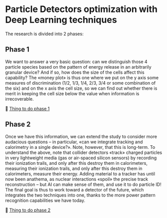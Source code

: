 # Particle Detectors optimization with Deep Learning techniques
The research is divided into 2 phases:
## Phase 1

We want to answer a very basic question: can we distinguish those 4 particle species based on the pattern of energy release in an arbitrarily granular device? And if so, how does the size of the cells affect this capability?
The «money plot» is thus one where we put on the y axis some measures of discrimination (1/2, 1/3, 1/4, 2/3, 3/4 or some combination of the six) and on the x axis the cell size, so we can find out whether there is merit in keeping the cell size below the value when information is irrecoverable.

📝 [Thing to do phase 1](https://www.notion.so/Thing-to-do-phase-1-4dc2e92a875243aa9f90220557aa1084?pvs=21)

## Phase 2

Once we have this information, we can extend the study to consider more audacious questions – in particular, «can we integrate tracking and calorimetry in a single device?». Note, however, that this is long-term.
To understand the above, note that collider detectors «track» charged particles in very lightweight media (gas or air-spaced silicon sensors) by recording their ionization trails, and only after this destroy them in calorimeters, measuring their ionization trails, and only after this destroy them in calorimeters, measure their energy. Adding material to a tracker has until now been anathema, as nuclear interactions «spoil» the precise track reconstruction – but AI can make sense of them, and use it to do particle ID!
The final goal is thus to work toward a detector of the future, which integrates the two techniques into one, thanks to the more power pattern recognition capabilities we have today.

📝 [Thing to do phase 2](https://www.notion.so/Thing-to-do-phase-2-f1320184563d4798adbf5dcf8ae0456a?pvs=21)

